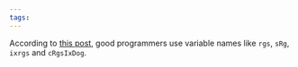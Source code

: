 ```yaml
---
tags: 
---
```


According to [this post](http://blinkymach12.blogspot.com/2011/01/stylistic-defaults-and-awareness.html), good programmers use variable names like `rgs`, `sRg`, `ixrgs` and `cRgsIxDog`.
